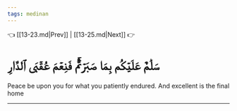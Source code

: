```yaml
---
tags: medinan
---
```


👈 [[13-23.md|Prev]] | [[13-25.md|Next]] 👉

# سَلَٰمٌ عَلَيۡكُم بِمَا صَبَرۡتُمۡۚ فَنِعۡمَ عُقۡبَى ٱلدَّارِ

Peace be upon you for what you patiently endured. And excellent is the final home

---

